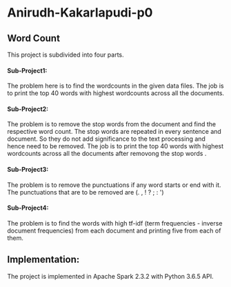 # Anirudh-Kakarlapudi-p0
## Word Count 
This project is subdivided into four parts.<br/>
#### Sub-Project1:
The problem here is to find the wordcounts in the given data files. The job is to print the top 40 words with highest wordcounts across all the documents.</br>
#### Sub-Project2: 
The problem is to remove the stop words from the document and find the respective word count. The stop words are repeated in every sentence and document. So they do not add significance to the text processing and hence need to be removed. The job is to print the top 40 words with highest wordcounts across all the documents after removong the stop words .</br>
#### Sub-Project3: 
The problem is to remove the punctuations if any word starts or end with it. The punctuations that are to be removed are (. , ! ? ; : ')
#### Sub-Project4: 
The problem is to find the words with high tf-idf (term frequencies - inverse document frequencies) from each document and printing five from each of them.

## Implementation:
The project is implemented in Apache Spark 2.3.2 with Python 3.6.5 API.


